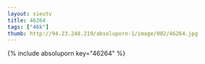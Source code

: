 ```yaml
--- 
layout: sieutv
title: 46264
tags: ["46k"]
thumb: http://94.23.248.219/absoluporn-1/image/002/46264.jpg
---
```

{% include absoluporn key="46264" %} 
